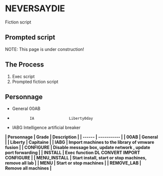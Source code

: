 # NEVERSAYDIE
Fiction script

## Prompted script

NOTE: This page is under construction!

## The Process

1. Exec script
2. Prompted fiction script



## Personnage

- General           00AB
-             IA                Liberty0day
- IABG              Intelligence artificial breaker 



**| Personnage | Grade | Description | 
| ------ | ----------- |
| 00AB         | General |
| Liberty      | Capitaine |
| IABG       | Import machines to the library of vmware fusion |
| CONFIGURE    | Disable message box, update network , update port forwarding |
| INSTALL      | Exec function DL CONVERT IMPORT CONFIGURE |
| MENU_INSTALL | Start install, start or stop machines, remove all lab |
| MENU         | Start or stop machines |
| REMOVE_LAB   | Remove all machines |**
